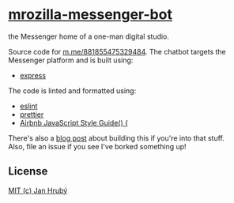 # [mrozilla-messenger-bot](https://m.me/881855475329484)
the Messenger home of a one-man digital studio.

Source code for [m.me/881855475329484](https://m.me/881855475329484). The chatbot targets the Messenger platform and is built using:
* [express](https://github.com/expressjs/express)

The code is linted and formatted using:
* [eslint](https://github.com/eslint/eslint)
* [prettier](https://github.com/prettier/prettier)
* [Airbnb JavaScript Style Guide() {](https://github.com/airbnb/javascript)


There's also a [blog post](https://medium.com/mrozilla) about building this if you're into that stuff.  
Also, file an issue if you see I've borked something up!

## License
[MIT (c) Jan Hrubý](https://github.com/mrozilla/mrozilla-messenger-bot/blob/master/LICENSE)
